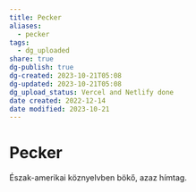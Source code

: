 ```yaml
---
title: Pecker
aliases:
  - pecker
tags:
  - dg_uploaded
share: true
dg-publish: true
dg-created: 2023-10-21T05:08
dg-updated: 2023-10-21T05:08
dg_upload_status: Vercel and Netlify done
date created: 2022-12-14
date modified: 2023-10-21
---
```


# Pecker

Észak-amerikai köznyelvben bökő, azaz hímtag.  